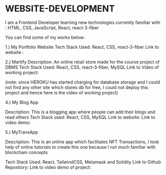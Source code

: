 # WEBSITE-DEVELOPMENT


I am a Frontend Developer learning new technologies
currently familiar with : HTML, CSS, JavaScript, React, react-3-fiber


You can find some of my works below:

1.) My Portfolio Website
Tech Stack Used: React, CSS, react-3-fiber
Link to website : 


2.) Martify
Description: An online retail store made for the course project of DBMS
Tech Stack Used: React, CSS, react-3-fiber, MySQL
Link to Video of working project:

(note: since HEROKU has started charging for database storage and I could not find any other site which stores db for free, I could not deploy this project and hence here is the video of working project)

4.) My Blog App

Description: This is a blogging app where people can add their blogs and read others
Tech Stack used: React, CSS, MySQL
Link to website:
Link to video demo:

5.) MyTransApp

Description: This is an online app which facilitates NFT Transactions, I took help of online tutorials to create this one because I not much familiar with blockchain concepts

Tech Stack Used: React, TailwindCSS, Metamask and Solidity
Link to Github Repository:
Link to video demo of project:
